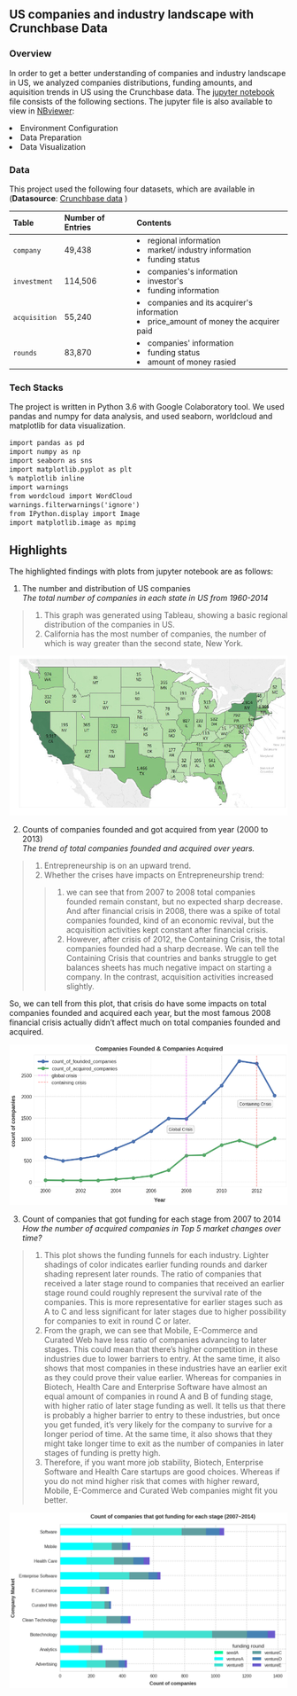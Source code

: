 ## US companies and industry landscape with Crunchbase  Data 
### Overview
In order to get a better understanding of companies and industry landscape in US,  we analyzed companies distributions, funding amounts, and aquisition trends in US using the Crunchbase data. 
The [jupyter notebook](https://github.com/YuexiSC/data-visualization/blob/master/crunchbase_data_visualization/crunch_base_viz_final.ipynb) file consists of the following sections. The jupyter file is also available to view in [NBviewer](http://nbviewer.jupyter.org/github/YuexiSC/data-visualization/blob/master/crunchbase_data_visualization/crunch_base_viz_final.ipynb):   
<li> Environment Configuration 
<li> Data Preparation 
<li> Data Visualization    
        
### Data 
This project used the following four datasets, which are available in  (**Datasource**: [Crunchbase data](https://data.crunchbase.com/docs) ) 

|Table | Number of Entries |Contents |
|--|--|--|
| `company` |49,438  | <li>regional information <li>market/ industry information<li>funding status  |
|`investment` |114,506|<li>companies's information <li>investor's <li>funding information |
| `acquisition` |  55,240|<li>companies and its acquirer's  information <li>price_amount of money the acquirer paid|
|`rounds `|83,870|<li>companies' information <li>funding status <li>amount of money rasied|


### Tech Stacks
The project is written in Python 3.6 with Google Colaboratory tool. We used pandas and numpy for data analysis, and used seaborn, worldcloud and matplotlib for data visualization.
```
import pandas as pd
import numpy as np
import seaborn as sns
import matplotlib.pyplot as plt
% matplotlib inline
import warnings
from wordcloud import WordCloud
warnings.filterwarnings('ignore')
from IPython.display import Image
import matplotlib.image as mpimg
 ```

## Highlights 
The highlighted findings with plots from jupyter notebook are as follows: 
1. The number and distribution of US companies    
*The total number of companies in each state in US from 1960-2014*  
>1. This graph was generated using Tableau, showing a basic regional distribution of the companies in US. 
>2. California has the most number of companies, the number of which is way greater than the second state, New York.  

![png](./pics/output_34_0_copy.png) 

2. Counts of companies founded and got acquired from year (2000 to 2013)        
*The trend of total companies founded and acquired over years.*  
>1.  Entrepreneurship is on an upward trend.  
>2.  Whether the crises have impacts on Entrepreneurship trend:   
>> 1) we can see that from 2007 to 2008 total companies founded remain constant, but no expected sharp decrease. And after financial crisis in 2008, there was a spike of total companies founded, kind of an economic revival, but the acquisition activities kept constant after financial crisis.      
>> 2) However, after crisis of 2012, the Containing Crisis, the total companies founded had a sharp decrease. We can tell the Containing Crisis that countries and banks struggle to get balances sheets has much negative impact on starting a company. In the contrast, acquisition activities increased slightly.   

So, we can tell from this plot, that crisis do have some impacts on total companies founded and acquired each year, but the most famous 2008 financial crisis actually didn’t affect much on total companies founded and acquired.


![png](./pics/output_34_0.png)


3. Count of companies that got funding for each stage from 2007 to 2014    
*How the number of acquired companies in Top 5 market changes over time?*     
>1. This plot shows the funding funnels for each industry. Lighter shadings of color indicates earlier funding rounds and darker shading represent later rounds. The ratio of companies that received a later stage round to companies that received an earlier stage round could roughly represent the survival rate of the companies. This is more representative for earlier stages such as A to C and less significant for later stages due to higher possibility for companies to exit in round C or later.    
>2. From the graph, we can see that Mobile, E-Commerce and Curated Web have less ratio of companies advancing to later stages. This could mean that there’s higher competition in these industries due to lower barriers to entry. At the same time, it also shows that most companies in these industries have an earlier exit as they could prove their value earlier. Whereas for companies in Biotech, Health Care and Enterprise Software have almost an equal amount of companies in round A and B of funding stage, with higher ratio of later stage funding as well. It tells us that there is probably a higher barrier to entry to these industries, but once you get funded, it’s very likely for the company to survive for a longer period of time. At the same time, it also shows that they might take longer time to exit as the number of companies in later stages of funding is pretty high.        
>3. Therefore, if you want more job stability, Biotech, Enterprise Software and Health Care startups are good choices. Whereas if you do not mind higher risk that comes with higher reward, Mobile, E-Commerce and Curated Web companies might fit you better.  

![png](./pics/output_81_0.png)   


